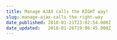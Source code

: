 ```yaml
---
title: Manage AJAX calls the RIGHT way!
slug: manage-ajax-calls-the-right-way
date_published: 2018-01-21T23:02:54.000Z
date_updated:   2018-01-26T19:06:45.000Z
---
```



